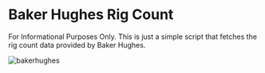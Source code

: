 # Baker Hughes Rig Count

For Informational Purposes Only. 
This is just a simple script that fetches the rig count data provided by Baker Hughes.


![bakerhughes](https://github.com/JReyDev/BKRigCount/assets/102834451/746946e5-3eae-49c5-9e3f-2534912b7cc2)

